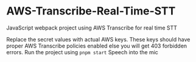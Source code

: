 # AWS-Transcribe-Real-Time-STT
JavaScript webpack project using  AWS Transcribe for real time STT

Replace the secret values with actual AWS keys. These keys should have proper AWS Transcribe policies enabled else you will get 403 forbidden errors.
Run the project using `pnpm start`
Speech into the mic
